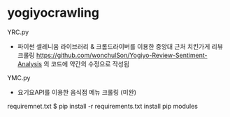 # yogiyocrawling

YRC.py 
  - 파이썬 셀레니움 라이브러리 & 크롬드라이버를 이용한 중앙대 근처 치킨가게 리뷰 크롤링
    https://github.com/wonchulSon/Yogiyo-Review-Sentiment-Analysis 의 코드에 약간의 수정으로 작성됨
  
YMC.py
  - 요기요API를 이용한 음식점 메뉴 크롤링 (미완)
  
requiremnet.txt
  $ pip install -r requirements.txt
  install pip modules
